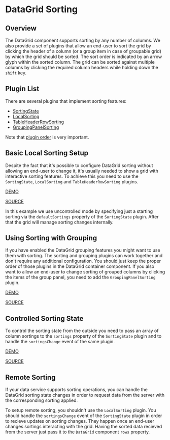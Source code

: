 # DataGrid Sorting

## Overview

The DataGrid component supports sorting by any number of columns. We also provide a set of plugins that allow an end-user to sort the grid by clicking the header of a column (or a group item in case of groupable grid) by which the grid should be sorted. The sort order is indicated by an arrow glyph within the sorted column. The grid can be sorted against multiple columns by clicking the required column headers while holding down the `shift` key.

## Plugin List

There are several plugins that implement sorting features:
- [SortingState](../reference/sorting-state.md)
- [LocalSorting](../reference/local-sorting.md)
- [TableHeaderRowSorting](../reference/table-header-row-sorting.md)
- [GroupingPanelSorting](../reference/grouping-panel-sorting.md)

Note that [plugin order](../README.md#plugin-order) is very important.

## Basic Local Sorting Setup

Despite the fact that it's possible to configure DataGrid sorting without allowing an end-user to change it, it's usually needed to show a grid with interactive sorting features. To achieve this you need to use the `SortingState`, `LocalSorting` and `TableHeaderRowSorting` plugins.

[DEMO](http://devexpress.github.io/devextreme-reactive/react/datagrid/demos/#/sorting/local-header-sorting)

[SOURCE](https://github.com/DevExpress/devextreme-reactive/tree/master/packages/dx-react-demos/src/bootstrap3/sorting/local-header-sorting.jsx)

In this example we use uncontrolled mode by specifying just a starting sorting via the `defaultSortings` property of the `SortingState` plugin. After that the grid will manage sorting changes internally.

## Using Sorting with Grouping

If you have enabled the DataGrid grouping features you might want to use them with sorting. The sorting and grouping plugins can work together and don't require any additional configuration. You should just keep the proper order of those plugins in the DataGrid container component. If you also want to allow an end-user to change sorting of grouped columns by clicking the items of the group panel, you need to add the `GroupingPanelSorting` plugin.

[DEMO](http://devexpress.github.io/devextreme-reactive/react/datagrid/demos/#/sorting/local-group-sorting)

[SOURCE](https://github.com/DevExpress/devextreme-reactive/tree/master/packages/dx-react-demos/src/bootstrap3/sorting/local-group-sorting.jsx)

## Controlled Sorting State

To control the sorting state from the outside you need to pass an array of column sortings to the `sortings` property of the `SortingState` plugin and to handle the `sortingsChange` event of the same plugin.

[DEMO](http://devexpress.github.io/devextreme-reactive/react/datagrid/demos/#/sorting/local-sorting-controlled)

[SOURCE](https://github.com/DevExpress/devextreme-reactive/tree/master/packages/dx-react-demos/src/bootstrap3/sorting/local-sorting-controlled.jsx)

## Remote Sorting

If your data service supports sorting operations, you can handle the DataGrid sorting state changes in order to request data from the server with the corresponding sorting applied.

To setup remote sorting, you shouldn't use the `LocalSorting` plugin. You should handle the `sortingsChange` event of the `SortingState` plugin in order to recieve updates on sorting changes. They happen once an end-user changes sortings interacting with the grid. Having the sorted data recieved from the server just pass it to the `DataGrid` component `rows` property.

